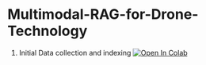 # Multimodal-RAG-for-Drone-Technology

1. Initial Data collection and indexing [![Open In Colab](https://colab.research.google.com/assets/colab-badge.svg)](https://colab.research.google.com/github.com/ajeetth/Multimodal-RAG-for-Drone-Technology/blob/main/RAG_for_Drone_tech.ipy) 
